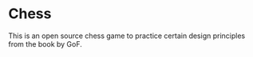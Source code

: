 Chess
=====

This is an open source chess game to practice certain design principles from the book by GoF.
